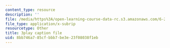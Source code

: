 ```yaml
---
content_type: resource
description: ''
file: /media/https%3A/open-learning-course-data-rc.s3.amazonaws.com/6-262-discrete-stochastic-processes-spring-2011/8bb746a785cfbbb7be3e23f08038f1eb_qxaBDDib9_A.srt
file_type: application/x-subrip
resourcetype: Other
title: 3play caption file
uid: 8bb746a7-85cf-bbb7-be3e-23f08038f1eb
---
```

